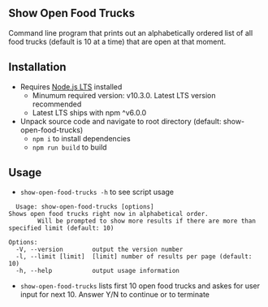## Show Open Food Trucks
Command line program that prints out an alphabetically ordered list of all food trucks (default is 10 at a time) that are open at that moment.


## Installation
- Requires [Node.js LTS](https://nodejs.org/en/download/) installed
  - Minumum required version: v10.3.0. Latest LTS version recommended
  - Latest LTS ships with npm ^v6.0.0
- Unpack source code and navigate to root directory (default: show-open-food-trucks)
  - `npm i` to install dependencies
  - `npm run build` to build 


## Usage
- `show-open-food-trucks -h` to see script usage
```
  Usage: show-open-food-trucks [options]
Shows open food trucks right now in alphabetical order.
        Will be prompted to show more results if there are more than specified limit (default: 10)

Options:
  -V, --version        output the version number
  -l, --limit [limit]  [limit] number of results per page (default: 10)
  -h, --help           output usage information
```
- `show-open-food-trucks` lists first 10 open food trucks and askes for user input for next 10. Answer Y/N to continue or to terminate
